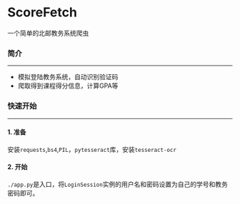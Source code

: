 # ScoreFetch
一个简单的北邮教务系统爬虫


### 简介
---
- 模拟登陆教务系统，自动识别验证码
- 爬取得到课程得分信息，计算GPA等

### 快速开始
---
#### 1. 准备
安装`requests`,`bs4`,`PIL`，`pytesseract`库，安装`tesseract-ocr`
#### 2. 开始
`./app.py`是入口，将`LoginSession`实例的用户名和密码设置为自己的学号和教务密码即可。
